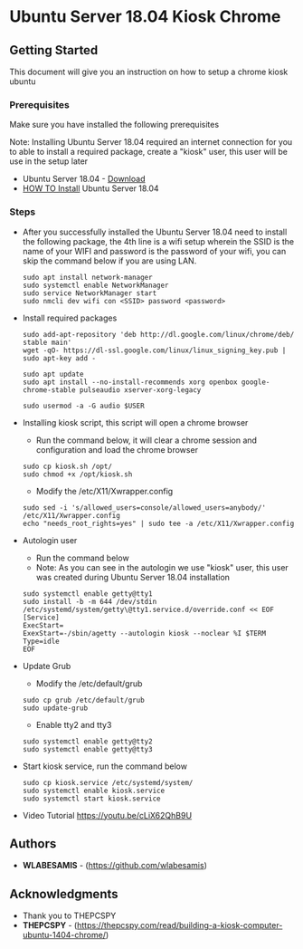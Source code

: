 # Ubuntu Server 18.04 Kiosk Chrome

 

## Getting Started

This document will give you an instruction on how to setup a chrome kiosk ubuntu

### Prerequisites

Make sure you have installed the following prerequisites

Note: Installing Ubuntu Server 18.04 required an internet connection 
for you to able to install a required package, create a "kiosk" user, this user will
be use in the setup later

* Ubuntu Server 18.04 - [Download](https://ubuntu.com/download/server/thank-you?version=18.04.4&architecture=amd64)
* [HOW TO Install](https://ubuntu.com/tutorials/tutorial-install-ubuntu-server#1-overview) Ubuntu Server 18.04


### Steps

* After you successfully installed the Ubuntu Server 18.04 need to install the following package, the 4th line
is a wifi setup wherein the SSID is the name of your WIFI and password is the password of your wifi, you can skip
the command below if you are using LAN.
        
    ```
    sudo apt install network-manager
    sudo systemctl enable NetworkManager
    sudo service NetworkManager start
    sudo nmcli dev wifi con <SSID> password <password>
    ```
* Install required packages

    ````
    sudo add-apt-repository 'deb http://dl.google.com/linux/chrome/deb/ stable main'
    wget -qO- https://dl-ssl.google.com/linux/linux_signing_key.pub | sudo apt-key add -
  
    sudo apt update
    sudo apt install --no-install-recommends xorg openbox google-chrome-stable pulseaudio xserver-xorg-legacy
  
    sudo usermod -a -G audio $USER
    ````  
  
* Installing kiosk script, this script will open a chrome browser
    * Run the command below, it will clear a chrome session and configuration and load the 
    chrome browser
    
    ````
    sudo cp kiosk.sh /opt/
    sudo chmod +x /opt/kiosk.sh
    ````
    
    * Modify the /etc/X11/Xwrapper.config
    ````
    sudo sed -i 's/allowed_users=console/allowed_users=anybody/' /etc/X11/Xwrapper.config
    echo "needs_root_rights=yes" | sudo tee -a /etc/X11/Xwrapper.config
    ````

* Autologin user
    * Run the command below
    * Note: As you can see in the autologin we use "kiosk" user, this user was
        created during Ubuntu Server 18.04 installation 
    ````
    sudo systemctl enable getty@tty1
    sudo install -b -m 644 /dev/stdin /etc/systemd/system/getty\@tty1.service.d/override.conf << EOF
    [Service]
    ExecStart=
    ExexStart=-/sbin/agetty --autologin kiosk --noclear %I $TERM
    Type=idle
    EOF
    ````
* Update Grub
    * Modify the /etc/default/grub
    ````
    sudo cp grub /etc/default/grub
    sudo update-grub
    ````
  
    * Enable tty2 and tty3
    ````
    sudo systemctl enable getty@tty2
    sudo systemctl enable getty@tty3
    ````
  
* Start kiosk service, run the command below
    ````
    sudo cp kiosk.service /etc/systemd/system/
    sudo systemctl enable kiosk.service
    sudo systemctl start kiosk.service
    ````

* Video Tutorial
https://youtu.be/cLiX62QhB9U


## Authors

* **WLABESAMIS** - (https://github.com/wlabesamis)


## Acknowledgments

* Thank you to THEPCSPY
* **THEPCSPY** - (https://thepcspy.com/read/building-a-kiosk-computer-ubuntu-1404-chrome/)
